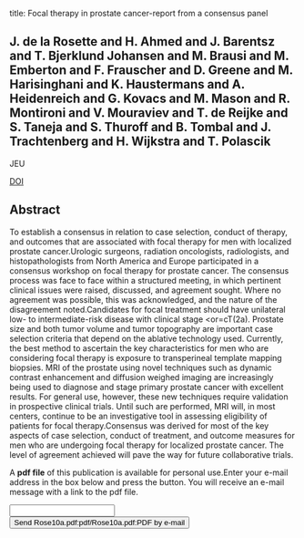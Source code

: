 title: Focal therapy in prostate cancer-report from a consensus panel

## J. de la Rosette and H. Ahmed and J. Barentsz and T. Bjerklund Johansen and M. Brausi and M. Emberton and F. Frauscher and D. Greene and M. Harisinghani and K. Haustermans and A. Heidenreich and G. Kovacs and M. Mason and R. Montironi and V. Mouraviev and T. de Reijke and S. Taneja and S. Thuroff and B. Tombal and J. Trachtenberg and H. Wijkstra and T. Polascik
JEU

<a href="https://doi.org/10.1089/end.2009.0596">DOI</a>

## Abstract
To establish a consensus in relation to case selection, conduct of therapy, and outcomes that are associated with focal therapy for men with localized prostate cancer.Urologic surgeons, radiation oncologists, radiologists, and histopathologists from North America and Europe participated in a consensus workshop on focal therapy for prostate cancer. The consensus process was face to face within a structured meeting, in which pertinent clinical issues were raised, discussed, and agreement sought. Where no agreement was possible, this was acknowledged, and the nature of the disagreement noted.Candidates for focal treatment should have unilateral low- to intermediate-risk disease with clinical stage <or=cT(2a). Prostate size and both tumor volume and tumor topography are important case selection criteria that depend on the ablative technology used. Currently, the best method to ascertain the key characteristics for men who are considering focal therapy is exposure to transperineal template mapping biopsies. MRI of the prostate using novel techniques such as dynamic contrast enhancement and diffusion weighed imaging are increasingly being used to diagnose and stage primary prostate cancer with excellent results. For general use, however, these new techniques require validation in prospective clinical trials. Until such are performed, MRI will, in most centers, continue to be an investigative tool in assessing eligibility of patients for focal therapy.Consensus was derived for most of the key aspects of case selection, conduct of treatment, and outcome measures for men who are undergoing focal therapy for localized prostate cancer. The level of agreement achieved will pave the way for future collaborative trials.

A <b>pdf file</b> of this publication is available for personal use.Enter your e-mail address in the box below and press the button. You will receive an e-mail message with a link to the pdf file.
<form action="sender.php">  <input type="text" name="email">  <input type="submit" value="Send Rose10a.pdf:pdf/Rose10a.pdf:PDF by e-mail"></form>